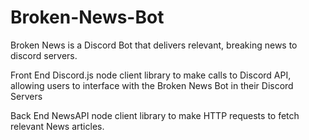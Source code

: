 # Broken-News-Bot

Broken News is a Discord Bot that delivers relevant, breaking news to discord servers.

Front End
Discord.js node client library to make calls to Discord API, allowing users to interface with the Broken News Bot in their Discord Servers

Back End
NewsAPI node client library to make HTTP requests to fetch relevant News articles.
